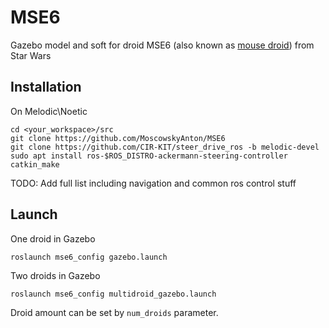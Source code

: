 # MSE6
Gazebo model and soft for droid MSE6 (also known as [mouse droid](https://starwars.fandom.com/wiki/MSE-6-series_repair_droid)) from Star Wars


## Installation
On Melodic\Noetic
```shell
cd <your_workspace>/src
git clone https://github.com/MoscowskyAnton/MSE6
git clone https://github.com/CIR-KIT/steer_drive_ros -b melodic-devel
sudo apt install ros-$ROS_DISTRO-ackermann-steering-controller
catkin_make
```
TODO: Add full list including navigation and common ros control stuff

## Launch
One droid in Gazebo
```
roslaunch mse6_config gazebo.launch
```

Two droids in Gazebo
```
roslaunch mse6_config multidroid_gazebo.launch
```
Droid amount can be set by `num_droids` parameter.

